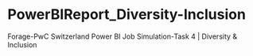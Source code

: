 # PowerBIReport_Diversity-Inclusion
Forage-PwC Switzerland Power BI Job Simulation-Task 4 | Diversity &amp; Inclusion
